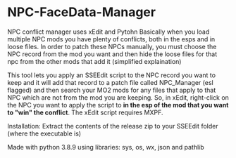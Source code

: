 # NPC-FaceData-Manager
NPC conflict manager uses xEdit and Pytohn
Basically when you load multiple NPC mods you have plenty of conflicts, both in the esps and in loose files.
In order to patch these NPCs manually, you must choose the NPC record from the mod you want and then hide the loose files for that npc from the other mods that add it (simplified explaination)

This tool lets you apply an SSEEdit script to the NPC record you want to keep and it will add that record to a patch file called NPC_Manager (esl flagged) and then search your MO2 mods for any files that apply to that NPC which are not from the mod you are keeping. So, in xEdit, right-click on the NPC you want to apply the script to **in the esp of the mod that you want to "win" the conflict**.
The xEdit script requires MXPF.

Installation: Extract the contents of the release zip to your SSEEdit folder (where the executable is)

Made with python 3.8.9 using libraries: sys, os, wx, json and pathlib